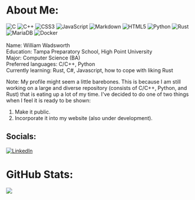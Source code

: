 <!--
**LeviathanTurtle/LeviathanTurtle** is a ✨ _special_ ✨ repository because its `README.md` (this file) appears on your GitHub profile.

Here are some ideas to get you started:

- 🔭 I’m currently working on ...
- 🌱 I’m currently learning ...
- 👯 I’m looking to collaborate on ...
- 🤔 I’m looking for help with ...
- 💬 Ask me about ...
- 📫 How to reach me: ...
- 😄 Pronouns: ...
- ⚡ Fun fact: ...
-->

<!-- Generated via: https://gprm.itsvg.in/ -->

# About Me:
![C](https://img.shields.io/badge/c-%2300599C.svg?style=for-the-badge&logo=c&logoColor=white) ![C++](https://img.shields.io/badge/c++-%2300599C.svg?style=for-the-badge&logo=c%2B%2B&logoColor=white) ![CSS3](https://img.shields.io/badge/css3-%231572B6.svg?style=for-the-badge&logo=css3&logoColor=white) ![JavaScript](https://img.shields.io/badge/javascript-%23323330.svg?style=for-the-badge&logo=javascript&logoColor=%23F7DF1E) ![Markdown](https://img.shields.io/badge/markdown-%23000000.svg?style=for-the-badge&logo=markdown&logoColor=white) ![HTML5](https://img.shields.io/badge/html5-%23E34F26.svg?style=for-the-badge&logo=html5&logoColor=white) ![Python](https://img.shields.io/badge/python-3670A0?style=for-the-badge&logo=python&logoColor=ffdd54) ![Rust](https://img.shields.io/badge/rust-%23000000.svg?style=for-the-badge&logo=rust&logoColor=white) ![MariaDB](https://img.shields.io/badge/MariaDB-003545?style=for-the-badge&logo=mariadb&logoColor=white) ![Docker](https://img.shields.io/badge/docker-%230db7ed.svg?style=for-the-badge&logo=docker&logoColor=white)<br><br>
Name: William Wadsworth<br>Education: Tampa Preparatory School, High Point University<br>Major: Computer Science (BA)<br>Preferred languages: C/C++, Python<br>Currently learning: Rust, C#, Javascript, how to cope with liking Rust

Note: My profile might seem a little barebones. This is because I am still working on a large and diverse repository (consists of C/C++, Python, and Rust) that is eating up a lot of my time. I've decided to do one of two things when I feel it is ready to be shown:
1. Make it public.
2. Incorporate it into my website (also under development).

## Socials:
[![LinkedIn](https://img.shields.io/badge/LinkedIn-%230077B5.svg?logo=linkedin&logoColor=white)](https://linkedin.com/in/william-wadsworth-32a824214)

<!--
# Tech Stack:
that language image stuff went here-->

# GitHub Stats:
<!-- doesnt work?
[![Github Stats](https://github-readme-stats.vercel.app/api?username=LeviathanTurtle&theme=dark&hide_border=true&include_all_commits=true&count_private=true)](https://github.com/anuraghazra/github-readme-stats)-->
![](https://github-readme-streak-stats.herokuapp.com/?user=LeviathanTurtle&theme=dark&hide_border=true)<br/>
<!-- this too
[![Top Langs](https://github-readme-stats.vercel.app/api/top-langs/?username=LeviathanTurtle&theme=dark&hide_border=true&include_all_commits=true&count_private=false&layout=compact)](https://github.com/anuraghazra/github-readme-stats)-->
<!--![](https://github-readme-stats-two-mu-89.vercel.app/api/top-langs/?username=LeviathanTurtle&theme=dark&hide_border=true&include_all_commits=true&count_private=true&layout=compact)-->
<!--![](https://https://github-readme-stats-williams-projects-8a9f57a1.vercel.app/api/top-langs/?username=LeviathanTurtle&theme=dark&hide_border=true&include_all_commits=true&count_private=true&layout=compact)-->

<!-- don't really care about any of this
## 🏆 GitHub Trophies
![](https://github-profile-trophy.vercel.app/?username=LeviathanTurtle&theme=radical&no-frame=true&no-bg=true&margin-w=4)

### ✍️ Random Dev Quote
![](https://quotes-github-readme.vercel.app/api?type=horizontal&theme=gruvbox)

### 🔝 Top Contributed Repo
![](https://github-contributor-stats.vercel.app/api?username=LeviathanTurtle&limit=5&theme=dark&combine_all_yearly_contributions=true)

### 😂 Random Dev Meme
<img src='https://randommeme-five.vercel.app/' style="height: 400px;"/>

---
[![](https://visitcount.itsvg.in/api?id=LeviathanTurtle&icon=5&color=3)](https://visitcount.itsvg.in)
-->
